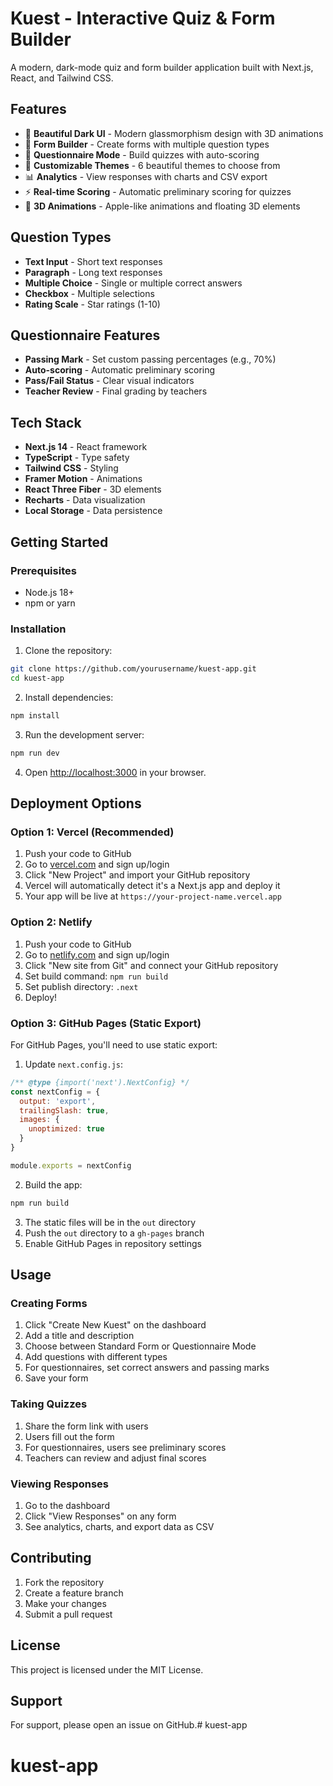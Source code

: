 # Kuest - Interactive Quiz & Form Builder

A modern, dark-mode quiz and form builder application built with Next.js, React, and Tailwind CSS.

## Features

- 🎨 **Beautiful Dark UI** - Modern glassmorphism design with 3D animations
- 📝 **Form Builder** - Create forms with multiple question types
- 🧠 **Questionnaire Mode** - Build quizzes with auto-scoring
- 🎯 **Customizable Themes** - 6 beautiful themes to choose from
- 📊 **Analytics** - View responses with charts and CSV export
- ⚡ **Real-time Scoring** - Automatic preliminary scoring for quizzes
- 🎨 **3D Animations** - Apple-like animations and floating 3D elements

## Question Types

- **Text Input** - Short text responses
- **Paragraph** - Long text responses  
- **Multiple Choice** - Single or multiple correct answers
- **Checkbox** - Multiple selections
- **Rating Scale** - Star ratings (1-10)

## Questionnaire Features

- **Passing Mark** - Set custom passing percentages (e.g., 70%)
- **Auto-scoring** - Automatic preliminary scoring
- **Pass/Fail Status** - Clear visual indicators
- **Teacher Review** - Final grading by teachers

## Tech Stack

- **Next.js 14** - React framework
- **TypeScript** - Type safety
- **Tailwind CSS** - Styling
- **Framer Motion** - Animations
- **React Three Fiber** - 3D elements
- **Recharts** - Data visualization
- **Local Storage** - Data persistence

## Getting Started

### Prerequisites

- Node.js 18+ 
- npm or yarn

### Installation

1. Clone the repository:
```bash
git clone https://github.com/yourusername/kuest-app.git
cd kuest-app
```

2. Install dependencies:
```bash
npm install
```

3. Run the development server:
```bash
npm run dev
```

4. Open [http://localhost:3000](http://localhost:3000) in your browser.

## Deployment Options

### Option 1: Vercel (Recommended)

1. Push your code to GitHub
2. Go to [vercel.com](https://vercel.com) and sign up/login
3. Click "New Project" and import your GitHub repository
4. Vercel will automatically detect it's a Next.js app and deploy it
5. Your app will be live at `https://your-project-name.vercel.app`

### Option 2: Netlify

1. Push your code to GitHub
2. Go to [netlify.com](https://netlify.com) and sign up/login
3. Click "New site from Git" and connect your GitHub repository
4. Set build command: `npm run build`
5. Set publish directory: `.next`
6. Deploy!

### Option 3: GitHub Pages (Static Export)

For GitHub Pages, you'll need to use static export:

1. Update `next.config.js`:
```javascript
/** @type {import('next').NextConfig} */
const nextConfig = {
  output: 'export',
  trailingSlash: true,
  images: {
    unoptimized: true
  }
}

module.exports = nextConfig
```

2. Build the app:
```bash
npm run build
```

3. The static files will be in the `out` directory
4. Push the `out` directory to a `gh-pages` branch
5. Enable GitHub Pages in repository settings

## Usage

### Creating Forms

1. Click "Create New Kuest" on the dashboard
2. Add a title and description
3. Choose between Standard Form or Questionnaire Mode
4. Add questions with different types
5. For questionnaires, set correct answers and passing marks
6. Save your form

### Taking Quizzes

1. Share the form link with users
2. Users fill out the form
3. For questionnaires, users see preliminary scores
4. Teachers can review and adjust final scores

### Viewing Responses

1. Go to the dashboard
2. Click "View Responses" on any form
3. See analytics, charts, and export data as CSV

## Contributing

1. Fork the repository
2. Create a feature branch
3. Make your changes
4. Submit a pull request

## License

This project is licensed under the MIT License.

## Support

For support, please open an issue on GitHub.# kuest-app
# kuest-app
